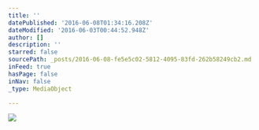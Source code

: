 ```yaml
---
title: ''
datePublished: '2016-06-08T01:34:16.208Z'
dateModified: '2016-06-03T00:44:52.948Z'
author: []
description: ''
starred: false
sourcePath: _posts/2016-06-08-fe5e5c02-5812-4095-83fd-262b58249cb2.md
inFeed: true
hasPage: false
inNav: false
_type: MediaObject

---
```

![](https://the-grid-user-content.s3-us-west-2.amazonaws.com/682d87ea-4713-44eb-8412-4c237144eb47.jpg)